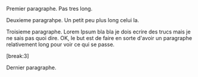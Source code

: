 Premier paragraphe. Pas tres long.

Deuxieme paragrahpe. Un petit peu plus long celui la. 

Troisieme paragraphe. Lorem Ipsum bla bla je dois ecrire des trucs mais je ne sais pas quoi dire. OK, le but est de faire en sorte d'avoir un paragraphe relativement long pour voir ce qui se passe.

[break:3]

Dernier paragraphe. 